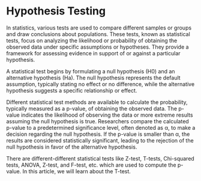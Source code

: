 # Hypothesis Testing
In statistics, various tests are used to compare different samples or groups and draw conclusions about populations. These tests, known as statistical tests, focus on analyzing the likelihood or probability of obtaining the observed data under specific assumptions or hypotheses. They provide a framework for assessing evidence in support of or against a particular hypothesis.

A statistical test begins by formulating a null hypothesis (H0) and an alternative hypothesis (Ha). The null hypothesis represents the default assumption, typically stating no effect or no difference, while the alternative hypothesis suggests a specific relationship or effect.

Different statistical test methods are available to calculate the probability, typically measured as a p-value, of obtaining the observed data. The p-value indicates the likelihood of observing the data or more extreme results assuming the null hypothesis is true. Researchers compare the calculated p-value to a predetermined significance level, often denoted as α, to make a decision regarding the null hypothesis. If the p-value is smaller than α, the results are considered statistically significant, leading to the rejection of the null hypothesis in favor of the alternative hypothesis.

There are different-different statistical tests like Z-test, T-tests, Chi-squared tests, ANOVA, Z-test, and F-test, etc. which are used to compute the p-value. In this article, we will learn about the T-test.
